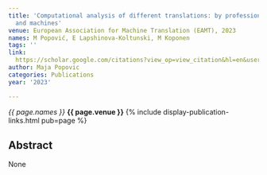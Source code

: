 ```yaml
---
title: 'Computational analysis of different translations: by professionals, students
  and machines'
venue: European Association for Machine Translation (EAMT), 2023
names: M Popović, E Lapshinova-Koltunski, M Koponen
tags: ''
link: 
  https://scholar.google.com/citations?view_op=view_citation&hl=en&user=KdAV2Y0AAAAJ&pagesize=4&sortby=pubdate&citation_for_view=KdAV2Y0AAAAJ:tKAzc9rXhukC
author: Maja Popovic
categories: Publications
year: '2023'

---
```


*{{ page.names }}*
**{{ page.venue }}**
{% include display-publication-links.html pub=page %}
## Abstract

None
